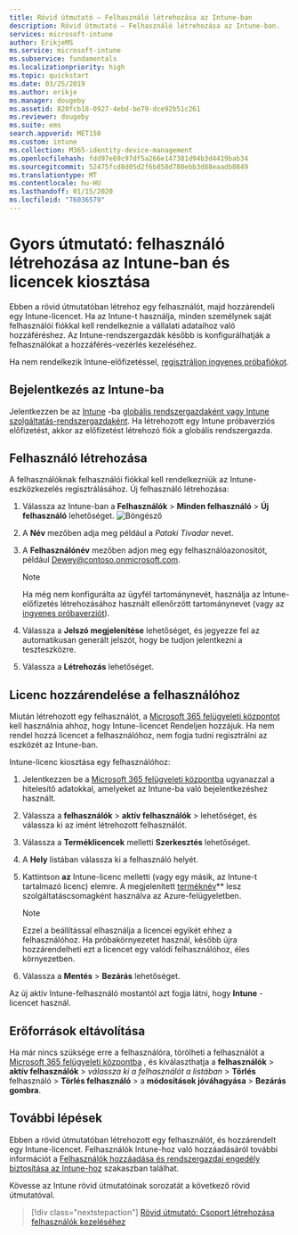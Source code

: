 ```yaml
---
title: Rövid útmutató – Felhasználó létrehozása az Intune-ban
description: Rövid útmutató – Felhasználó létrehozása az Intune-ban.
services: microsoft-intune
author: ErikjeMS
ms.service: microsoft-intune
ms.subservice: fundamentals
ms.localizationpriority: high
ms.topic: quickstart
ms.date: 03/25/2019
ms.author: erikje
ms.manager: dougeby
ms.assetid: 820fcb18-0927-4ebd-be79-dce92b51c261
ms.reviewer: dougeby
ms.suite: ems
search.appverid: MET150
ms.custom: intune
ms.collection: M365-identity-device-management
ms.openlocfilehash: fdd97e69c97df5a266e147381d94b3d4419bab34
ms.sourcegitcommit: 52475fcd8d05d2f6b858d780ebb3d88eaadb0849
ms.translationtype: MT
ms.contentlocale: hu-HU
ms.lasthandoff: 01/15/2020
ms.locfileid: "76036579"
---
```

# <a name="quickstart-create-a-user-in-intune-and-assign-them-a-license"></a>Gyors útmutató: felhasználó létrehozása az Intune-ban és licencek kiosztása

Ebben a rövid útmutatóban létrehoz egy felhasználót, majd hozzárendeli egy Intune-licencet. Ha az Intune-t használja, minden személynek saját felhasználói fiókkal kell rendelkeznie a vállalati adataihoz való hozzáféréshez. Az Intune-rendszergazdák később is konfigurálhatják a felhasználókat a hozzáférés-vezérlés kezeléséhez.

Ha nem rendelkezik Intune-előfizetéssel, [regisztráljon ingyenes próbafiókot](free-trial-sign-up.md).

## <a name="sign-in-to-intune"></a>Bejelentkezés az Intune-ba

Jelentkezzen be az [Intune](https://aka.ms/intuneportal) -ba [globális rendszergazdaként vagy Intune szolgáltatás-rendszergazdaként](users-add.md#types-of-administrators). Ha létrehozott egy Intune próbaverziós előfizetést, akkor az előfizetést létrehozó fiók a globális rendszergazda.

## <a name="create-a-user"></a>Felhasználó létrehozása

A felhasználóknak felhasználói fiókkal kell rendelkezniük az Intune-eszközkezelés regisztrálásához. Új felhasználó létrehozása:

1. Válassza az Intune-ban a **Felhasználók** > **Minden felhasználó** > **Új felhasználó** lehetőséget.
![Böngésző](./media/quickstart-create-user/create-user.png)
2. A **Név** mezőben adja meg például a *Pataki Tivadar* nevet.
3. A **Felhasználónév** mezőben adjon meg egy felhasználóazonosítót, például Dewey@contoso.onmicrosoft.com.

    > [!NOTE]
    > Ha még nem konfigurálta az ügyfél tartománynevét, használja az Intune-előfizetés létrehozásához használt ellenőrzött tartománynevet (vagy az [ingyenes próbaverziót](free-trial-sign-up.md#sign-up-for-a-microsoft-intune-free-trial)). 

4. Válassza a **Jelszó megjelenítése** lehetőséget, és jegyezze fel az automatikusan generált jelszót, hogy be tudjon jelentkezni a teszteszközre.
5. Válassza a **Létrehozás** lehetőséget.

## <a name="assign-a-license-to-the-user"></a>Licenc hozzárendelése a felhasználóhoz

Miután létrehozott egy felhasználót, a [Microsoft 365 felügyeleti központot](https://go.microsoft.com/fwlink/p/?LinkId=698854) kell használnia ahhoz, hogy Intune-licencet Rendeljen hozzájuk. Ha nem rendel hozzá licencet a felhasználóhoz, nem fogja tudni regisztrálni az eszközét az Intune-ban. 

Intune-licenc kiosztása egy felhasználóhoz:

1. Jelentkezzen be a [Microsoft 365 felügyeleti központba](https://go.microsoft.com/fwlink/p/?LinkId=698854) ugyanazzal a hitelesítő adatokkal, amelyeket az Intune-ba való bejelentkezéshez használt.
2. Válassza a **felhasználók** > **aktív felhasználók** > lehetőséget, és válassza ki az imént létrehozott felhasználót.
3. Válassza a **Terméklicencek** melletti **Szerkesztés** lehetőséget.
4. A **Hely** listában válassza ki a felhasználó helyét.
5. Kattintson **az** Intune-licenc melletti (vagy egy másik, az Intune-t tartalmazó licenc) elemre. A megjelenített [terméknév](https://docs.microsoft.com/azure/active-directory/users-groups-roles/licensing-service-plan-reference)** lesz szolgáltatáscsomagként használva az Azure-felügyeletben. 

   > [!NOTE]
   > Ezzel a beállítással elhasználja a licencei egyikét ehhez a felhasználóhoz. Ha próbakörnyezetet használ, később újra hozzárendelheti ezt a licencet egy valódi felhasználóhoz, éles környezetben.
6. Válassza a **Mentés** > **Bezárás** lehetőséget.

Az új aktív Intune-felhasználó mostantól azt fogja látni, hogy **Intune** -licencet használ.

## <a name="clean-up-resources"></a>Erőforrások eltávolítása

Ha már nincs szüksége erre a felhasználóra, törölheti a felhasználót a [Microsoft 365 felügyeleti központba](https://go.microsoft.com/fwlink/p/?LinkId=698854) , és kiválaszthatja a **felhasználók** > **aktív felhasználók** > *válassza ki a felhasználót a listában* > **Törlés** felhasználó > **Törlés felhasználó** > a **módosítások jóváhagyása** > **Bezárás gombra**.

## <a name="next-steps"></a>További lépések

Ebben a rövid útmutatóban létrehozott egy felhasználót, és hozzárendelt egy Intune-licencet. Felhasználók Intune-hoz való hozzáadásáról további információt a [Felhasználók hozzáadása és rendszergazdai engedély biztosítása az Intune-hoz](users-add.md) szakaszban találhat.

Kövesse az Intune rövid útmutatóinak sorozatát a következő rövid útmutatóval.

> [!div class="nextstepaction"]
> [Rövid útmutató: Csoport létrehozása felhasználók kezeléséhez](../quickstart-create-group.md)
